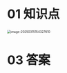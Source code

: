 # 01 知识点

<img src="https://cvp.oss-cn-shanghai.aliyuncs.com/202503151543977.png" alt="image-20250315154327610" style="zoom:50%;" />



# 03 答案

